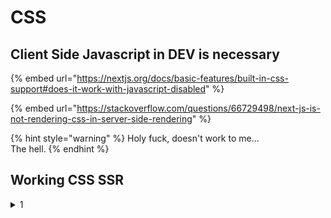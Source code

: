 # CSS

## Client Side Javascript in DEV is necessary

{% embed url="https://nextjs.org/docs/basic-features/built-in-css-support#does-it-work-with-javascript-disabled" %}

{% embed url="https://stackoverflow.com/questions/66729498/next-js-is-not-rendering-css-in-server-side-rendering" %}

{% hint style="warning" %}
Holy fuck, doesn't work to me...\
The hell.
{% endhint %}

## Working CSS SSR

<details>

<summary>1</summary>

```tsx
import Document, { Head, Html, Main, NextScript } from 'next/document'
import Navbar from '../comps/Navbar'

/* 
    The code here is available on every page
*/

function headContent() {
    return (
        <span>
            <title>Blog</title>
            <link rel="shortcut icon" href="/favicon.ico" />
            <style>{`
                p {
                    color: blue;
                }
                div {
                    background: red;
                }
                @media (max-width: 600px) {
                    div {
                        background: blue;
                    }
                }
            `}</style>
        </span>
    )
}

class HeadProduction extends Head {
    render() {
        return (
            <head {...this.props}>
                {headContent()}
            </head>
        );
    }
}

class MyDocument extends Document {
    render() {
        const isDev = process.env.NODE_ENV === "development"
        return (
            <Html>
                {isDev && <Head> {headContent()} </Head>}
                {!isDev && <HeadProduction />}
                <body>
                    <Navbar />
                    <Main />
                    {isDev && <NextScript />}
                </body>
            </Html>
        )
    }
}

export default MyDocument
```

</details>

